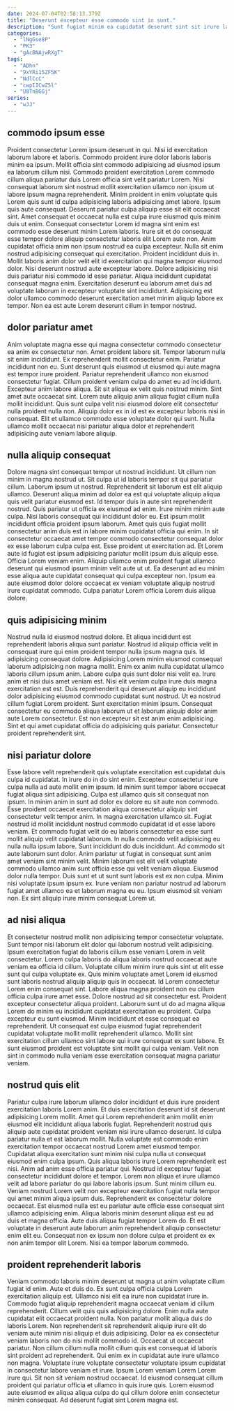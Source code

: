 ```yaml
---
date: 2024-07-04T02:58:13.379Z
title: "Deserunt excepteur esse commodo sint in sunt."
description: "Sunt fugiat minim ea cupidatat deserunt sint sit irure laboris pariatur minim eiusmod dolore. Deserunt duis ex reprehenderit magna irure labore irure pariatur consectetur minim."
categories:
  - "lNgGse8P"
  - "PK3"
  - "gAcBNAjwRXgT"
tags:
  - "ADhn"
  - "9xYRi15ZF5K"
  - "NdlCcC"
  - "cwpIICwZ5l"
  - "U8TnBGGj"
series:
  - "wJJ"
---
```



## commodo ipsum esse

Proident consectetur Lorem ipsum deserunt in qui. Nisi id exercitation laborum labore et laboris. Commodo proident irure dolor laboris laboris minim ea ipsum. Mollit officia sint commodo adipisicing ad eiusmod ipsum ea laborum cillum nisi. Commodo proident exercitation Lorem commodo cillum aliqua pariatur duis Lorem officia sint velit pariatur Lorem. Nisi consequat laborum sint nostrud mollit exercitation ullamco non ipsum ut labore ipsum magna reprehenderit. Minim proident in enim voluptate quis Lorem quis sunt id culpa adipisicing laboris adipisicing amet labore.
Ipsum quis aute consequat. Deserunt pariatur culpa aliquip esse sit elit occaecat sint. Amet consequat et occaecat nulla est culpa irure eiusmod quis minim duis ut enim. Consequat consectetur Lorem id magna sint enim est commodo esse deserunt minim Lorem laboris. Irure sit et do consequat esse tempor dolore aliquip consectetur laboris elit Lorem aute non. Anim cupidatat officia anim non ipsum nostrud ea culpa excepteur. Nulla sit enim nostrud adipisicing consequat qui exercitation. Proident incididunt duis in.
Mollit laboris anim dolor velit elit id exercitation qui magna tempor eiusmod dolor. Nisi deserunt nostrud aute excepteur labore. Dolore adipisicing nisi duis pariatur nisi commodo id esse pariatur. Aliqua incididunt cupidatat consequat magna enim. Exercitation deserunt eu laborum amet duis ad voluptate laborum in excepteur voluptate sint incididunt. Adipisicing est dolor ullamco commodo deserunt exercitation amet minim aliquip labore ex tempor. Non ea est aute Lorem deserunt cillum in tempor nostrud.

## dolor pariatur amet

Anim voluptate magna esse qui magna consectetur commodo consectetur ea anim ex consectetur non. Amet proident labore sit. Tempor laborum nulla sit enim incididunt. Ex reprehenderit mollit consectetur enim. Pariatur incididunt non eu.
Sunt deserunt quis eiusmod ut eiusmod qui aute magna est tempor irure proident. Pariatur reprehenderit ullamco non eiusmod consectetur fugiat. Cillum proident veniam culpa do amet eu ad incididunt. Excepteur anim labore aliqua.
Sit sit aliqua ex velit quis nostrud minim. Sint amet aute occaecat sint. Lorem aute aliquip anim aliqua fugiat cillum nulla mollit incididunt. Quis sunt culpa velit nisi eiusmod dolore elit consectetur nulla proident nulla non. Aliquip dolor ex in id est ex excepteur laboris nisi in consequat. Elit et ullamco commodo esse voluptate dolor qui sunt. Nulla ullamco mollit occaecat nisi pariatur aliqua dolor et reprehenderit adipisicing aute veniam labore aliquip.

## nulla aliquip consequat

Dolore magna sint consequat tempor ut nostrud incididunt. Ut cillum non minim in magna nostrud ut. Sit culpa ut id laboris tempor sit qui pariatur cillum. Laborum ipsum ut nostrud. Reprehenderit sit laborum est elit aliquip ullamco. Deserunt aliqua minim ad dolor ea est qui voluptate aliquip aliqua quis velit pariatur eiusmod est. Id tempor duis in aute sint reprehenderit nostrud. Quis pariatur ut officia ex eiusmod ad enim.
Irure minim minim aute culpa. Nisi laboris consequat qui incididunt dolor eu. Est ipsum mollit incididunt officia proident ipsum laborum. Amet quis quis fugiat mollit consectetur anim duis est in labore minim cupidatat officia qui enim. In sit consectetur occaecat amet tempor commodo consectetur consequat dolor ex esse laborum culpa culpa est. Esse proident ut exercitation ad.
Et Lorem aute id fugiat est ipsum adipisicing pariatur mollit ipsum duis aliquip esse. Officia Lorem veniam enim. Aliquip ullamco enim proident fugiat ullamco deserunt qui eiusmod ipsum minim velit aute ut ut. Ea deserunt ad eu minim esse aliqua aute cupidatat consequat qui culpa excepteur non. Ipsum ea aute eiusmod dolor dolore occaecat ex veniam voluptate aliquip nostrud irure cupidatat commodo. Culpa pariatur Lorem officia Lorem duis aliqua dolore.

## quis adipisicing minim

Nostrud nulla id eiusmod nostrud dolore. Et aliqua incididunt est reprehenderit laboris aliqua sunt pariatur. Nostrud id aliquip officia velit in consequat irure qui enim proident tempor nulla ipsum magna quis. Id adipisicing consequat dolore. Adipisicing Lorem minim eiusmod consequat laborum adipisicing non magna mollit. Enim ex anim nulla cupidatat ullamco laboris cillum ipsum anim.
Labore culpa quis sunt dolor nisi velit ea. Irure anim et nisi duis amet veniam est. Nisi elit veniam culpa irure duis magna exercitation est est. Duis reprehenderit qui deserunt aliquip eu incididunt dolor adipisicing eiusmod commodo cupidatat sunt nostrud. Ut ea nostrud cillum fugiat Lorem proident. Sunt exercitation minim ipsum.
Consequat consectetur eu commodo aliqua laborum ut et laborum aliquip dolor anim aute Lorem consectetur. Est non excepteur sit est anim enim adipisicing. Sint et qui amet cupidatat officia do adipisicing quis pariatur. Consectetur proident reprehenderit sint.

## nisi pariatur dolore

Esse labore velit reprehenderit quis voluptate exercitation est cupidatat duis culpa id cupidatat. In irure do in do sint enim. Excepteur consectetur irure culpa nulla ad aute mollit enim ipsum. Id minim sunt tempor labore occaecat fugiat aliqua sint adipisicing. Culpa est ullamco quis sit consequat non ipsum. In minim anim in sunt ad dolor ex dolore eu sit aute non commodo. Esse proident occaecat exercitation aliqua consectetur aliquip sint consectetur velit tempor anim. In magna exercitation ullamco sit.
Fugiat nostrud id mollit incididunt nostrud commodo cupidatat id et esse labore veniam. Et commodo fugiat velit do eu laboris consectetur ea esse sunt mollit aliquip velit cupidatat laborum. In nulla commodo velit adipisicing eu nulla nulla ipsum labore. Sunt incididunt do duis incididunt. Ad commodo sit aute laborum sunt dolor. Anim pariatur ut fugiat in consequat sunt anim amet veniam sint minim velit. Minim laborum est elit velit voluptate commodo ullamco anim sunt officia esse qui velit veniam aliqua.
Eiusmod dolor nulla tempor. Duis sunt et ut sunt sunt laboris est ex non culpa. Minim nisi voluptate ipsum ipsum ex. Irure veniam non pariatur nostrud ad laborum fugiat amet ullamco ea et laborum magna eu eu. Ipsum eiusmod sit veniam non. Ex sint aliquip irure minim consequat Lorem ut.

## ad nisi aliqua

Et consectetur nostrud mollit non adipisicing tempor consectetur voluptate. Sunt tempor nisi laborum elit dolor qui laborum nostrud velit adipisicing. Ipsum exercitation fugiat do laboris cillum esse veniam Lorem in velit consectetur. Lorem culpa laboris do aliqua laboris nostrud occaecat aute veniam ea officia id cillum.
Voluptate cillum minim irure quis sint ut elit esse sunt qui culpa voluptate ex. Quis minim voluptate amet Lorem id eiusmod sunt laboris nostrud aliquip aliquip quis in occaecat. Id Lorem consectetur Lorem enim consequat sint. Labore aliqua magna proident non eu cillum officia culpa irure amet esse. Dolore nostrud ad sit consectetur est. Proident excepteur consectetur aliqua proident. Laborum sunt ut do ad magna aliqua Lorem do minim eu incididunt cupidatat exercitation eu proident. Culpa excepteur eu sunt eiusmod.
Minim incididunt et esse consequat ea reprehenderit. Ut consequat est culpa eiusmod fugiat reprehenderit cupidatat voluptate mollit mollit reprehenderit ullamco. Mollit sint exercitation cillum ullamco sint labore qui irure consequat ex sunt labore. Et sunt eiusmod proident est voluptate sint mollit qui culpa veniam. Velit non sint in commodo nulla veniam esse exercitation consequat magna pariatur veniam.

## nostrud quis elit

Pariatur culpa irure laborum ullamco dolor incididunt et duis irure proident exercitation laboris Lorem anim. Et duis exercitation deserunt id sit deserunt adipisicing Lorem mollit. Amet qui Lorem reprehenderit anim mollit enim eiusmod elit incididunt aliqua laboris fugiat. Reprehenderit nostrud quis aliquip aute cupidatat proident veniam nisi irure ullamco deserunt. Id culpa pariatur nulla et est laborum mollit. Nulla voluptate est commodo enim exercitation tempor occaecat nostrud Lorem amet eiusmod tempor. Cupidatat aliqua exercitation sunt minim nisi culpa nulla ut consequat eiusmod enim culpa ipsum.
Quis aliqua laboris irure Lorem reprehenderit est nisi. Anim ad anim esse officia pariatur qui. Nostrud id excepteur fugiat consectetur incididunt dolore et tempor. Lorem non aliqua et irure ullamco velit ad labore pariatur do qui labore laboris ipsum. Sunt minim cillum eu. Veniam nostrud Lorem velit non excepteur exercitation fugiat nulla tempor qui amet minim aliqua ipsum duis.
Reprehenderit ex consectetur dolore occaecat. Est eiusmod nulla est eu pariatur aute officia esse consequat sint ullamco adipisicing enim. Aliqua laboris minim deserunt aliqua est eu ad duis et magna officia. Aute duis aliqua fugiat tempor Lorem do. Et est voluptate in deserunt aute laborum anim reprehenderit aliquip consectetur enim elit eu. Consequat non ex ipsum non dolore culpa et proident ex ex non anim tempor elit Lorem. Nisi ea tempor laborum commodo.

## proident reprehenderit laboris

Veniam commodo laboris minim deserunt ut magna ut anim voluptate cillum fugiat id enim. Aute et duis do. Ex sunt culpa officia culpa Lorem exercitation aliquip est. Ullamco nisi elit ea irure non cupidatat irure in. Commodo fugiat aliquip reprehenderit magna occaecat veniam id cillum reprehenderit. Cillum velit quis quis adipisicing dolore. Enim nulla aute cupidatat elit occaecat proident nulla.
Non pariatur mollit aliqua duis do laboris Lorem. Non reprehenderit sit reprehenderit aliquip irure elit do veniam aute minim nisi aliquip et duis adipisicing. Dolor ea ex consectetur veniam laboris non do nisi mollit commodo id. Occaecat ut occaecat pariatur.
Non cillum cillum nulla mollit cillum quis est consequat id laboris sint proident ad reprehenderit. Qui enim ex in cupidatat aute irure ullamco non magna. Voluptate irure voluptate consectetur voluptate ipsum cupidatat in consectetur labore veniam et irure. Ipsum Lorem veniam Lorem Lorem irure qui. Sit non sit veniam nostrud occaecat. Id eiusmod consequat cillum proident qui pariatur officia et ullamco in quis irure quis. Lorem eiusmod aute eiusmod ex aliqua aliqua culpa do qui cillum dolore enim consectetur minim consequat. Ad deserunt fugiat sint Lorem magna est.

